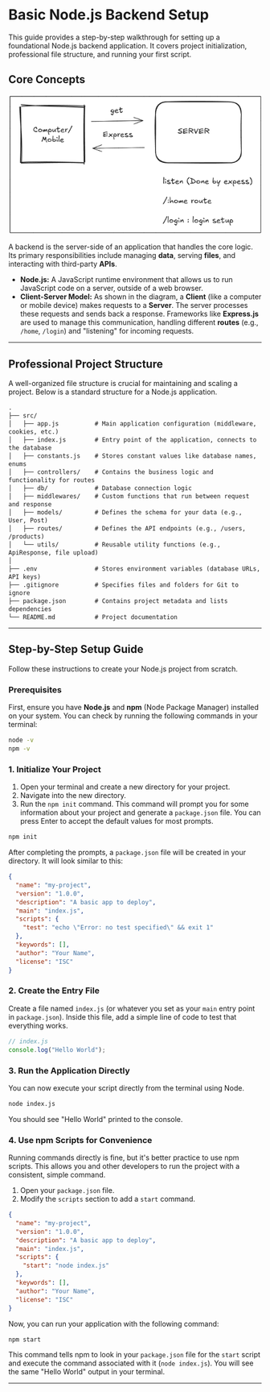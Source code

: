 # Basic Node.js Backend Setup

This guide provides a step-by-step walkthrough for setting up a foundational Node.js backend application. It covers project initialization, professional file structure, and running your first script.

## Core Concepts

![alt text](assets/image.png)

A backend is the server-side of an application that handles the core logic. Its primary responsibilities include managing **data**, serving **files**, and interacting with third-party **APIs**.

  * **Node.js:** A JavaScript runtime environment that allows us to run JavaScript code on a server, outside of a web browser.
  * **Client-Server Model:** As shown in the diagram, a **Client** (like a computer or mobile device) makes requests to a **Server**. The server processes these requests and sends back a response. Frameworks like **Express.js** are used to manage this communication, handling different **routes** (e.g., `/home`, `/login`) and "listening" for incoming requests.

-----

## Professional Project Structure

A well-organized file structure is crucial for maintaining and scaling a project. Below is a standard structure for a Node.js application.

```
.
├── src/
│   ├── app.js          # Main application configuration (middleware, cookies, etc.)
│   ├── index.js        # Entry point of the application, connects to the database
│   ├── constants.js    # Stores constant values like database names, enums
│   ├── controllers/    # Contains the business logic and functionality for routes
│   ├── db/             # Database connection logic
│   ├── middlewares/    # Custom functions that run between request and response
│   ├── models/         # Defines the schema for your data (e.g., User, Post)
│   ├── routes/         # Defines the API endpoints (e.g., /users, /products)
│   └── utils/          # Reusable utility functions (e.g., ApiResponse, file upload)
│
├── .env                # Stores environment variables (database URLs, API keys)
├── .gitignore          # Specifies files and folders for Git to ignore
├── package.json        # Contains project metadata and lists dependencies
└── README.md           # Project documentation
```

-----

## Step-by-Step Setup Guide

Follow these instructions to create your Node.js project from scratch.

### Prerequisites

First, ensure you have **Node.js** and **npm** (Node Package Manager) installed on your system. You can check by running the following commands in your terminal:

```bash
node -v
npm -v
```

### 1\. Initialize Your Project

1.  Open your terminal and create a new directory for your project.
2.  Navigate into the new directory.
3.  Run the `npm init` command. This command will prompt you for some information about your project and generate a `package.json` file. You can press Enter to accept the default values for most prompts.

<!-- end list -->

```bash
npm init
```

After completing the prompts, a `package.json` file will be created in your directory. It will look similar to this:

```json
{
  "name": "my-project",
  "version": "1.0.0",
  "description": "A basic app to deploy",
  "main": "index.js",
  "scripts": {
    "test": "echo \"Error: no test specified\" && exit 1"
  },
  "keywords": [],
  "author": "Your Name",
  "license": "ISC"
}
```

### 2\. Create the Entry File

Create a file named `index.js` (or whatever you set as your `main` entry point in `package.json`). Inside this file, add a simple line of code to test that everything works.

```javascript
// index.js
console.log("Hello World");
```

### 3\. Run the Application Directly

You can now execute your script directly from the terminal using Node.

```bash
node index.js
```

You should see "Hello World" printed to the console.

### 4\. Use npm Scripts for Convenience

Running commands directly is fine, but it's better practice to use npm scripts. This allows you and other developers to run the project with a consistent, simple command.

1.  Open your `package.json` file.
2.  Modify the `scripts` section to add a `start` command.

<!-- end list -->

```json
{
  "name": "my-project",
  "version": "1.0.0",
  "description": "A basic app to deploy",
  "main": "index.js",
  "scripts": {
    "start": "node index.js"
  },
  "keywords": [],
  "author": "Your Name",
  "license": "ISC"
}
```

Now, you can run your application with the following command:

```bash
npm start
```

This command tells npm to look in your `package.json` file for the `start` script and execute the command associated with it (`node index.js`). You will see the same "Hello World" output in your terminal.

  ---
